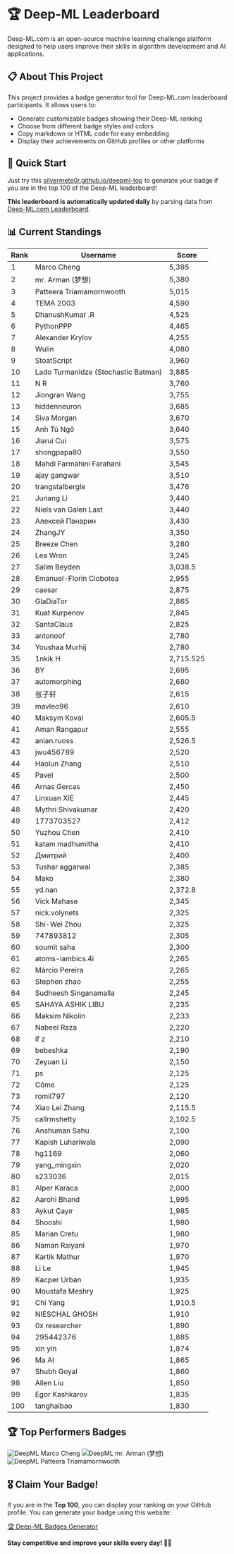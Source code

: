 # 🏆 Deep-ML Leaderboard

Deep-ML.com is an open-source machine learning challenge platform designed to help users improve their skills in algorithm development and AI applications.  

## 📋 About This Project

This project provides a badge generator tool for Deep-ML.com leaderboard participants. It allows users to:
- Generate customizable badges showing their Deep-ML ranking
- Choose from different badge styles and colors
- Copy markdown or HTML code for easy embedding
- Display their achievements on GitHub profiles or other platforms

## 🚀 Quick Start

Just try this [silvermete0r.github.io/deepml-top](https://silvermete0r.github.io/deepml-top) to generate your badge if you are in the top 100 of the Deep-ML leaderboard!

**This leaderboard is automatically updated daily** by parsing data from [Deep-ML.com Leaderboard](https://www.deep-ml.com/leaderboard).  

## 📊 Current Standings  

<!-- LEADERBOARD_START -->
| Rank | Username | Score |
|------|---------|-------|
| 1 | Marco Cheng | 5,395 |
| 2 | mr. Arman (梦想) | 5,380 |
| 3 | Patteera Triamamornwooth | 5,015 |
| 4 | ТЕМА 2003 | 4,590 |
| 5 | DhanushKumar .R | 4,525 |
| 6 | PythonPPP | 4,465 |
| 7 | Alexander Krylov | 4,255 |
| 8 | Wulin | 4,080 |
| 9 | StoatScript | 3,960 |
| 10 | Lado Turmanidze (Stochastic Batman) | 3,885 |
| 11 | N R | 3,760 |
| 12 | Jiongran Wang | 3,755 |
| 13 | hiddenneuron | 3,685 |
| 14 | Siva Morgan | 3,670 |
| 15 | Anh Tú Ngô | 3,640 |
| 16 | Jiarui Cui | 3,575 |
| 17 | shongpapa80 | 3,550 |
| 18 | Mahdi Farmahini Farahani | 3,545 |
| 19 | ajay gangwar | 3,510 |
| 20 | trangstalbergle | 3,476 |
| 21 | Junang Li | 3,440 |
| 22 | Niels van Galen Last | 3,440 |
| 23 | Алексей Панарин | 3,430 |
| 24 | ZhangJY | 3,350 |
| 25 | Breeze Chen | 3,280 |
| 26 | Lea Wron | 3,245 |
| 27 | Salim Beyden | 3,038.5 |
| 28 | Emanuel-Florin Ciobotea | 2,955 |
| 29 | caesar | 2,875 |
| 30 | GlaDiaTor | 2,865 |
| 31 | Kuat Kurpenov | 2,845 |
| 32 | SantaClaus | 2,825 |
| 33 | antonoof | 2,780 |
| 34 | Youshaa Murhij | 2,780 |
| 35 | 1nkik H | 2,715.525 |
| 36 | BY | 2,695 |
| 37 | automorphing | 2,680 |
| 38 | 张子轩 | 2,615 |
| 39 | mavleo96 | 2,610 |
| 40 | Maksym Koval | 2,605.5 |
| 41 | Aman Rangapur | 2,555 |
| 42 | anian.ruoss | 2,526.5 |
| 43 | jwu456789 | 2,520 |
| 44 | Haolun Zhang | 2,510 |
| 45 | Pavel | 2,500 |
| 46 | Arnas Gercas | 2,450 |
| 47 | Linxuan XIE | 2,445 |
| 48 | Mythri Shivakumar | 2,420 |
| 49 | 1773703527 | 2,412 |
| 50 | Yuzhou Chen | 2,410 |
| 51 | katam madhumitha | 2,410 |
| 52 | Дмитрий | 2,400 |
| 53 | Tushar aggarwal | 2,385 |
| 54 | Mako | 2,380 |
| 55 | yd.nan | 2,372.8 |
| 56 | Vick Mahase | 2,345 |
| 57 | nick.volynets | 2,325 |
| 58 | Shi-Wei Zhou | 2,325 |
| 59 | 747893812 | 2,305 |
| 60 | soumit saha | 2,300 |
| 61 | atoms-iambics.4i | 2,265 |
| 62 | Márcio Pereira | 2,265 |
| 63 | Stephen zhao | 2,255 |
| 64 | Sudheesh Singanamalla | 2,245 |
| 65 | SAHAYA ASHIK LIBU | 2,235 |
| 66 | Maksim Nikolin | 2,233 |
| 67 | Nabeel Raza | 2,220 |
| 68 | if z | 2,210 |
| 69 | bebeshka | 2,190 |
| 70 | Zeyuan Li | 2,150 |
| 71 | ps | 2,125 |
| 72 | Côme | 2,125 |
| 73 | romil797 | 2,120 |
| 74 | Xiao Lei Zhang | 2,115.5 |
| 75 | callrmshetty | 2,102.5 |
| 76 | Anshuman Sahu | 2,100 |
| 77 | Kapish Luhariwala | 2,090 |
| 78 | hg1169 | 2,060 |
| 79 | yang_mingxin | 2,020 |
| 80 | s233036 | 2,015 |
| 81 | Alper Karaca | 2,000 |
| 82 | Aarohi Bhand | 1,995 |
| 83 | Aykut Çayır | 1,985 |
| 84 | Shooshi | 1,980 |
| 85 | Marian Cretu | 1,980 |
| 86 | Naman Raiyani | 1,970 |
| 87 | Kartik Mathur | 1,970 |
| 88 | Li Le | 1,945 |
| 89 | Kacper Urban | 1,935 |
| 90 | Moustafa Meshry | 1,925 |
| 91 | Chi Yang | 1,910.5 |
| 92 | NIESCHAL GHOSH | 1,910 |
| 93 | 0x researcher | 1,890 |
| 94 | 295442376 | 1,885 |
| 95 | xin yin | 1,874 |
| 96 | Ma Al | 1,865 |
| 97 | Shubh Goyal | 1,860 |
| 98 | Allen Liu | 1,850 |
| 99 | Egor Kashkarov | 1,835 |
| 100 | tanghaibao | 1,830 |
<!-- LEADERBOARD_END -->

## 🏆 Top Performers Badges

<!-- BADGES_START -->
![DeepML Marco Cheng](https://img.shields.io/badge/dynamic/json?url=https%3A%2F%2Fraw.githubusercontent.com%2Fsilvermete0r%2Fdeepml-top%2Fmain%2Fbadges.json&query=%24.4091c1a21900bd2c7d3f4e343acddda1.label&prefix=Rank%20&style=for-the-badge&label=%F0%9F%9A%80%20DeepML&color=blue&link=https%3A%2F%2Fwww.deep-ml.com%2Fleaderboard)
![DeepML mr. Arman (梦想)](https://img.shields.io/badge/dynamic/json?url=https%3A%2F%2Fraw.githubusercontent.com%2Fsilvermete0r%2Fdeepml-top%2Fmain%2Fbadges.json&query=%24.1247b1b5b9cd95e98d7ff7438207406f.label&prefix=Rank%20&style=for-the-badge&label=%F0%9F%9A%80%20DeepML&color=blue&link=https%3A%2F%2Fwww.deep-ml.com%2Fleaderboard)
![DeepML Patteera Triamamornwooth](https://img.shields.io/badge/dynamic/json?url=https%3A%2F%2Fraw.githubusercontent.com%2Fsilvermete0r%2Fdeepml-top%2Fmain%2Fbadges.json&query=%24.0eeb1bc570f4ebaca4c3c1d5794e9de9.label&prefix=Rank%20&style=for-the-badge&label=%F0%9F%9A%80%20DeepML&color=blue&link=https%3A%2F%2Fwww.deep-ml.com%2Fleaderboard)
<!-- BADGES_END -->

## 🎖 Claim Your Badge!  

If you are in the **Top 100**, you can display your ranking on your GitHub profile. You can generate your badge using this website:

[🏆 Deep-ML Badges Generator](https://silvermete0r.github.io/deepml-top/)

**Stay competitive and improve your skills every day! 🚀🔥**